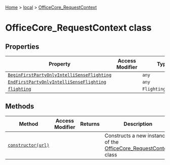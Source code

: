 [Home](./index) &gt; [local](local.md) &gt; [OfficeCore\_RequestContext](local.officecore_requestcontext.md)

# OfficeCore\_RequestContext class

## Properties

|  Property | Access Modifier | Type | Description |
|  --- | --- | --- | --- |
|  [`BeginFirstPartyOnlyIntelliSenseFlighting`](local.officecore_requestcontext.beginfirstpartyonlyintellisenseflighting.md) |  | `any` |  |
|  [`EndFirstPartyOnlyIntelliSenseFlighting`](local.officecore_requestcontext.endfirstpartyonlyintellisenseflighting.md) |  | `any` |  |
|  [`flighting`](local.officecore_requestcontext.flighting.md) |  | `FlightingService` |  |

## Methods

|  Method | Access Modifier | Returns | Description |
|  --- | --- | --- | --- |
|  [`constructor(url)`](local.officecore_requestcontext.constructor.md) |  |  | Constructs a new instance of the [OfficeCore\_RequestContext](local.officecore_requestcontext.md) class |

